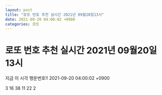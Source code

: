 ```yaml
---
layout: post
title: "로또 번호 추천 실시간 2021년 09월20일13시"
date: 2021-09-20 04:00:02 +0900
categories: 로또
---
```


# 로또 번호 추천 실시간 2021년 09월20일13시

지금 이 시각 행운번호!! 2021-09-20 04:00:02 +0900

 3  16  38  11  22  2 

